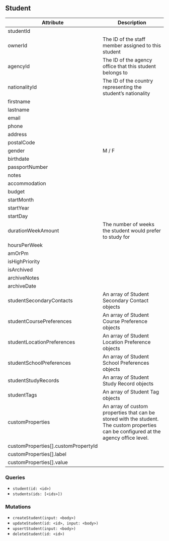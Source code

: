 ## Student

Attribute | Description
--- | ---
studentId  | 
ownerId | The ID of the staff member assigned to this student
agencyId | The ID of the agency office that this student belongs to
nationalityId | The ID of the country representing the student’s nationality
firstname | 
lastname | 
email | 
phone | 
address | 
postalCode | 
gender | M / F
birthdate | 
passportNumber | 
notes | 
accommodation | 
budget | 
startMonth | 
startYear | 
startDay | 
durationWeekAmount | The number of weeks the student would prefer to study for
hoursPerWeek | 
amOrPm | 
isHighPriority | 
isArchived | 
archiveNotes | 
archiveDate | 
studentSecondaryContacts | An array of Student Secondary Contact objects
studentCoursePreferences | An array of Student Course Preference objects
studentLocationPreferences | An array of Student Location Preference objects
studentSchoolPreferences | An array of Student School Preferences objects
studentStudyRecords | An array of Student Study Record objects
studentTags | An array of Student Tag objects
customProperties | An array of custom properties that can be stored with the student. The custom properties can be configured at the agency office level.
customProperties[].customPropertyId | 
customProperties[].label | 
customProperties[].value | 


### Queries

* `student(id: <id>)`
* `students(ids: [<ids>])`

### Mutations

* `createStudent(input: <body>)`
* `updateStudent(id: <id>, input: <body>)`
* `upsertStudent(input: <body>)`
* `deleteStudent(id: <id>)`